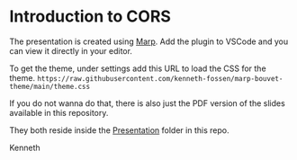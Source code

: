 # Introduction to CORS

The presentation is created using [Marp](https://marp.app).
Add the plugin to VSCode and you can view it directly in your editor.

To get the theme, under settings add this URL to load the CSS for the theme.
`https://raw.githubusercontent.com/kenneth-fossen/marp-bouvet-theme/main/theme.css`

If you do not wanna do that, there is also just the PDF version of the slides available in this repository.

They both reside inside the [Presentation](/presentation/) folder in this repo.

Kenneth
